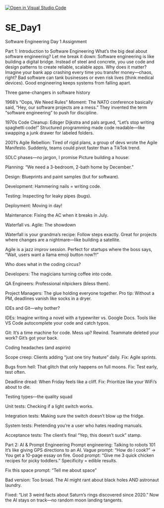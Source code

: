 [![Open in Visual Studio Code](https://classroom.github.com/assets/open-in-vscode-2e0aaae1b6195c2367325f4f02e2d04e9abb55f0b24a779b69b11b9e10269abc.svg)](https://classroom.github.com/online_ide?assignment_repo_id=18389925&assignment_repo_type=AssignmentRepo)
# SE_Day1
Software Engineering Day 1 Assignment

Part 1: Introduction to Software Engineering
What’s the big deal about software engineering?
Let me break it down: Software engineering is like building a digital bridge. Instead of steel and concrete, you use code and design patterns to create reliable, scalable apps. Why does it matter? Imagine your bank app crashing every time you transfer money—chaos, right? Bad software can tank businesses or even risk lives (think medical devices). Good engineering keeps systems from falling apart.

Three game-changers in software history

1968’s “Oops, We Need Rules” Moment: The NATO conference basically said, “Hey, our software projects are a mess.” They invented the term “software engineering” to push for discipline.

1970s Code Cleanup: Edsger Dijkstra and pals argued, “Let’s stop writing spaghetti code!” Structured programming made code readable—like swapping a junk drawer for labeled folders.

2001’s Agile Rebellion: Tired of rigid plans, a group of devs wrote the Agile Manifesto. Suddenly, teams could pivot faster than a TikTok trend.

SDLC phases—no jargon, I promise
Picture building a house:

Planning: “We need a 3-bedroom, 2-bath home by December.”

Design: Blueprints and paint samples (but for software).

Development: Hammering nails = writing code.

Testing: Inspecting for leaky pipes (bugs).

Deployment: Moving in day!

Maintenance: Fixing the AC when it breaks in July.

Waterfall vs. Agile: The showdown

Waterfall is your grandma’s recipe: Follow steps exactly. Great for projects where changes are a nightmare—like building a satellite.

Agile is a jazz improv session. Perfect for startups where the boss says, “Wait, users want a llama emoji button now?!”

Who does what in the coding circus?

Developers: The magicians turning coffee into code.

QA Engineers: Professional nitpickers (bless them).

Project Managers: The glue holding everyone together. Pro tip: Without a PM, deadlines vanish like socks in a dryer.

IDEs and Git—why bother?

IDEs: Imagine writing a novel with a typewriter vs. Google Docs. Tools like VS Code autocomplete your code and catch typos.

Git: It’s a time machine for code. Mess up? Rewind. Teammate deleted your work? Git’s got your back.

Coding headaches (and aspirin)

Scope creep: Clients adding “just one tiny feature” daily. Fix: Agile sprints.

Bugs from hell: That glitch that only happens on full moons. Fix: Test early, test often.

Deadline dread: When Friday feels like a cliff. Fix: Prioritize like your WiFi’s about to die.

Testing types—the quality squad

Unit tests: Checking if a light switch works.

Integration tests: Making sure the switch doesn’t blow up the fridge.

System tests: Pretending you’re a user who hates reading manuals.

Acceptance tests: The client’s final “Yep, this doesn’t suck” stamp.

Part 2: AI & Prompt Engineering
Prompt engineering: Talking to robots 101
It’s like giving GPS directions to an AI. Vague prompt: “How do I cook?” → You get a 10-page essay on fire. Good prompt: “Give me 3 quick chicken recipes for picky toddlers.” Specificity = edible results.

Fix this space prompt: “Tell me about space”

Bad version: Too broad. The AI might rant about black holes AND astronaut laundry.

Fixed: “List 3 weird facts about Saturn’s rings discovered since 2020.” Now the AI stays on track—no random moon landing tangents.

